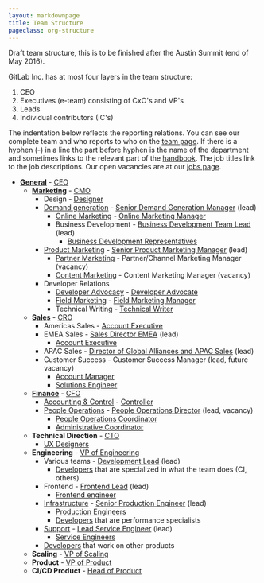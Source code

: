 ```yaml
---
layout: markdownpage
title: Team Structure
pageclass: org-structure
---
```


Draft team structure, this is to be finished after the Austin Summit (end of May 2016).

GitLab Inc. has at most four layers in the team structure:

1. CEO
1. Executives (e-team) consisting of CxO's and VP's
1. Leads
1. Individual contributors (IC's)

The indentation below reflects the reporting relations.
You can see our complete team and who reports to who on the [team page](https://about.gitlab.com/team/).
If there is a hyphen (-) in a line the part before hyphen is the name of the department and sometimes links to the relevant part of the [handbook](https://about.gitlab.com/handbook/).
The job titles link to the job descriptions.
Our open vacancies are at our [jobs page](https://about.gitlab.com/jobs/).


- [**General**](/handbook/) - [CEO](/jobs/chief-executive-officer/)
  - [**Marketing**](/handbook/marketing/) - [CMO](/jobs/chief-marketing-officer/)
    - Design - [Designer](/jobs/designer/)
    - [Demand generation](/handbook/marketing/demand-generation) - [Senior Demand Generation Manager](/jobs/demand-generation-manager/) (lead)
      - [Online Marketing](/handbook/marketing/online-marketing) - [Online Marketing Manager](/jobs/online-marketing-manager/)
      - Business Development - [Business Development Team Lead](/jobs/business-development-team-lead/) (lead)
         - [Business Development Representatives](/jobs/business-development-representative/)
    - [Product Marketing](/handbook/marketing/product-marketing/) - [Senior Product Marketing Manager](/jobs/product-marketing-manager/) (lead)
      - [Partner Marketing](/handbook/marketing/product-marketing/#partnermarketing/) - Partner/Channel Marketing Manager (vacancy)
      - [Content Marketing](/handbook/marketing/developer-relations/content-marketing/) - Content Marketing Manager (vacancy)
    - Developer Relations
      - [Developer Advocacy](/handbook/marketing/developer-relations/developer-advocacy/) - [Developer Advocate](/jobs/developer-advocate/)
      - [Field Marketing](/handbook/marketing/developer-relations/field-marketing/) - [Field Marketing Manager](/jobs/field-marketing-manager/)
      - Technical Writing - [Technical Writer](/jobs/technical-writer/)
  - [**Sales**](/handbook/sales-process/) - [CRO](/jobs/chief-revenue-officer/)
    - Americas Sales - [Account Executive](/jobs/account-executive/)
    - EMEA Sales - [Sales Director EMEA](/jobs/sales-director/) (lead)
      - [Account Executive](/jobs/account-executive/)
    - APAC Sales - [Director of Global Alliances and APAC Sales](/jobs/director-of-global-alliances-and-apac-sales/) (lead)
    - Customer Success - Customer Success Manager (lead, future vacancy)
      - [Account Manager](/jobs/account-manager/)
      - [Solutions Engineer](/jobs/solutions-engineer/)
  - [**Finance**](/handbook/accounting/) - [CFO](/jobs/chief-financial-officer/)
    - [Accounting & Control](/handbook/accounting/) - [Controller](/jobs/controller/)
    - [People Operations](/handbook/people-operations/) - [People Operations Director](/jobs/people-ops-director/) (lead, vacancy)
      - [People Operations Coordinator](/jobs/people-ops-coordinator/)
      - [Administrative Coordinator](/jobs/adminstrative-coordinator/)
  - **Technical Direction** - [CTO](/jobs/chief-technology-officer/)
    - [UX Designers](/jobs/ux-designer/)
  - **Engineering** - [VP of Engineering](/jobs/vp-of-engineering/)
    - Various teams - [Development Lead](/jobs/development-lead/) (lead)
      - [Developers](/jobs/developer/) that are specialized in what the team does (CI, others)
    - Frontend - [Frontend Lead](/jobs/frontend-lead/) (lead)
      - [Frontend engineer](/jobs/frontend-engineer/)
    - [Infrastructure](/handbook/operations/) - [Senior Production Engineer](/jobs/production-engineer/) (lead)
      - [Production Engineers](/jobs/production-engineer/)
      - [Developers](/jobs/developer/) that are performance specialists
    - [Support](/handbook/support/) - [Lead Service Engineer](/jobs/service-engineer/) (lead)
      - [Service Engineers](/jobs/service-engineer/)
    - [Developers](/jobs/developer/) that work on other products
  - **Scaling** - [VP of Scaling](/jobs/vp-of-scaling/)
  - **Product** - [VP of Product](/jobs/vice-president-of-product/)
  - **CI/CD Product** - [Head of Product](/jobs/head-of-product/)
